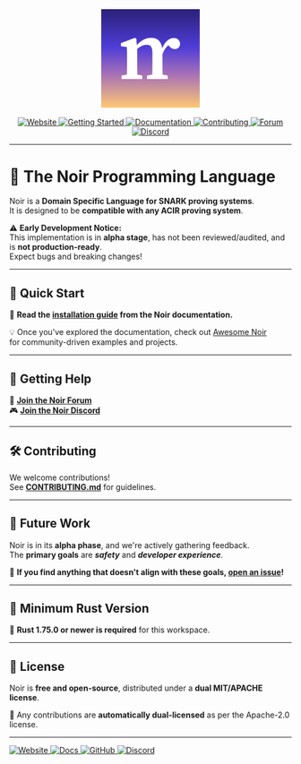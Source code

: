 <div align="center">
  <picture>
    <img src="./noir-logo.png" alt="The Noir Programming Language" width="35%">
  </picture>

  <br/>
<p align="center">
  <a href="https://www.noir-lang.org">
    <img src="https://img.shields.io/badge/Website-0077b5?logo=internet-explorer&logoColor=white" alt="Website">
  </a>
  <a href="https://noir-lang.org/docs/getting_started/quick_start/">
    <img src="https://img.shields.io/badge/Getting%20Started-4CAF50?logo=read-the-docs&logoColor=white" alt="Getting Started">
  </a>
  <a href="https://noir-lang.org/docs">
    <img src="https://img.shields.io/badge/Documentation-FFA500?logo=bookstack&logoColor=white" alt="Documentation">
  </a>
  <a href="CONTRIBUTING.md">
    <img src="https://img.shields.io/badge/Contributing-6e5494?logo=github&logoColor=white" alt="Contributing">
  </a>

  <a href="https://forum.aztec.network/c/noir">
    <img src="https://img.shields.io/badge/Forum-8E44AD?logo=discourse&logoColor=white" alt="Forum">
  </a>
  <a href="https://discord.gg/JtqzkdeQ6G">
    <img src="https://img.shields.io/badge/Discord-5865F2?logo=discord&logoColor=white" alt="Discord">
  </a>
</p>


</div>

---

# 🖤 The Noir Programming Language

Noir is a **Domain Specific Language for SNARK proving systems**.  
It is designed to be **compatible with any ACIR proving system**.

⚠️ **Early Development Notice:**  
This implementation is in **alpha stage**, has not been reviewed/audited, and is **not production-ready**.  
Expect bugs and breaking changes!

---

## 🚀 Quick Start

📌 **Read the [installation guide](https://noir-lang.org/docs/getting_started/quick_start/) from the Noir documentation.**

💡 Once you've explored the documentation, check out [Awesome Noir](https://github.com/noir-lang/awesome-noir)  
for community-driven examples and projects.

---

## 🤝 Getting Help

💬 **[Join the Noir Forum](https://forum.aztec.network/c/noir)**  
🎮 **[Join the Noir Discord](https://discord.gg/JtqzkdeQ6G)**

---

## 🛠️ Contributing

We welcome contributions!  
See **[CONTRIBUTING.md](CONTRIBUTING.md)** for guidelines.

---

## 🔮 Future Work

Noir is in its **alpha phase**, and we're actively gathering feedback.  
The **primary goals** are **_safety_** and **_developer experience_**.  

📌 **If you find anything that doesn't align with these goals, [open an issue](https://github.com/noir-lang/noir/issues)!**

---

## 🦀 Minimum Rust Version

📌 **Rust 1.75.0 or newer is required** for this workspace.

---

## 📜 License

Noir is **free and open-source**, distributed under a **dual MIT/APACHE license**.

🚀 Any contributions are **automatically dual-licensed** as per the Apache-2.0 license.

---

<p align="left">
  <a href="https://www.noir-lang.org">
    <img src="https://img.shields.io/badge/Website-0077b5?logo=internet-explorer&logoColor=white&style=for-the-badge" alt="Website">
  </a>
  <a href="https://noir-lang.org/docs">
    <img src="https://img.shields.io/badge/Docs-4CAF50?logo=read-the-docs&logoColor=white&style=for-the-badge" alt="Docs">
  </a>
  <a href="https://github.com/noir-lang/noir">
    <img src="https://img.shields.io/badge/GitHub-181717?logo=github&logoColor=white&style=for-the-badge" alt="GitHub">
  </a>
  <a href="https://discord.gg/JtqzkdeQ6G">
    <img src="https://img.shields.io/badge/Discord-5865F2?logo=discord&logoColor=white&style=for-the-badge" alt="Discord">
  </a>
</p>
